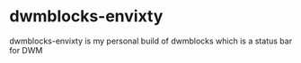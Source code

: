 # dwmblocks-envixty

dwmblocks-envixty is my personal build of dwmblocks which is a status bar for DWM


